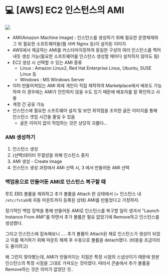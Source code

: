 💻 [AWS] EC2 인스턴스의 AMI
===================  

![](https://images.velog.io/images/dustjs159/post/c7223c11-14b1-4ee6-8f75-af02079aaa05/%E1%84%89%E1%85%B3%E1%84%8F%E1%85%B3%E1%84%85%E1%85%B5%E1%86%AB%E1%84%89%E1%85%A3%E1%86%BA%202022-01-09%20%E1%84%8B%E1%85%A9%E1%84%92%E1%85%AE%2011.02.18.png)

* AMI(Amazon Machine Image) : 인스턴스를 생성하기 위해 필요한 운영체제와 그 외 필요한 소프트웨어들(웹 서버 Nginx 등)이 설치된 이미지
* AWS에서 제공하는 AMI를 커스터마이징하여 동일한 구성의 여러 인스턴스를 찍어내듯 생성 가능(필요한 소프트웨어를 인스턴스 생성할 때마다 설치하지 않아도 됨)
* EC2 생성 시 선택할 수 있는 AMI 종류 
  * Linux : Amazon Linux2, Red Hat Enterprise Linux, Ubuntu, SUSE Linux 등
  * Windows : MS Windows Server
* 이미 만들어져있는 AMI 외에 개인이 직접 제작하여 Marketplace에서 배포도 가능하며 이 경우에는 AMI가 안전하지 않을 수도 있기 때문에 배포자를 잘 확인하고 사용
* 계정 간 공유 가능
* 인스턴스에 필요한 소프트웨어 설치 및 보안 취약점을 조치한 골든 이미지를 통해 인스턴스 셋업 시간을 줄일 수 있음
  * 골든 이미지 없이 작업하는 것은 상당히 괴롭다...

### AMI 생성하기
1. 인스턴스 생성
2. (선택)데이터 무결성을 위해 인스턴스 중지
3. AMI 생성 - Create Image
4. 인스턴스 생성 과정에서 AMI 선택 시, 3 에서 만들어둔 AMI 선택

### 백업용으로 만들어둔 AMI로 인스턴스 복구할 때
루트 EBS 볼륨을 제외하고 추가 볼륨을 Attach 한 상태에서 (+ 인스턴스 내 `/etc/fstab`에 자동 마운트까지 등록된 상태) AMI를 만들었다고 가정하자.

정기적인 백업 정책을 통해 만들어둔 AMI로 인스턴스를 복구할 일이 생겨서 "Launch Instance From AMI"를 하면서 추가 볼륨은 필요 없었기에 Remove하고 인스턴스를 생성했다.

그리고 인스턴스에 접속해보니 .... 추가 볼륨이 Attach된 채로 인스턴스가 생성이 되었고 이를 제거하기 위해 마운트 해제 후 수동으로 볼륨을 detach했다. (비용을 조금이라도 줄이려고)

왜 그런지 찾아봤는데, AMI가 만들어지는 지점은 특정 시점의 스냅샷이기 때문에 원본 인스턴스의 특정 시점을 그대로 가져오는 것이였다. 따라서 콘솔에서 추가 볼륨을 Remove하는 것은 의미가 없었던 것.. 